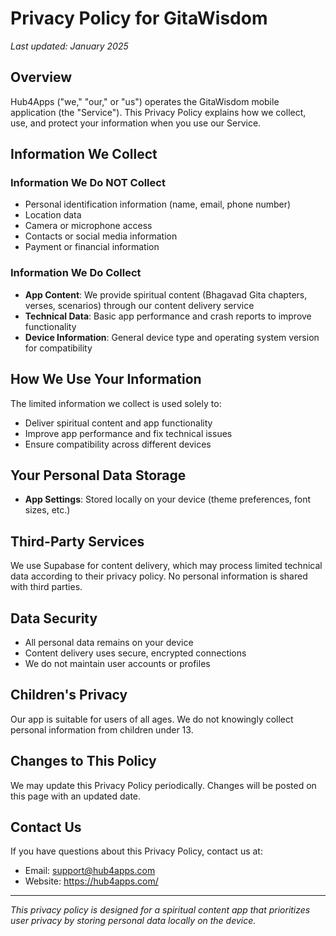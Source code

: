 # Privacy Policy for GitaWisdom

*Last updated: January 2025*

## Overview

Hub4Apps ("we," "our," or "us") operates the GitaWisdom mobile application (the "Service"). This Privacy Policy explains how we collect, use, and protect your information when you use our Service.

## Information We Collect

### Information We Do NOT Collect
- Personal identification information (name, email, phone number)
- Location data
- Camera or microphone access
- Contacts or social media information
- Payment or financial information

### Information We Do Collect
- **App Content**: We provide spiritual content (Bhagavad Gita chapters, verses, scenarios) through our content delivery service
- **Technical Data**: Basic app performance and crash reports to improve functionality
- **Device Information**: General device type and operating system version for compatibility

## How We Use Your Information

The limited information we collect is used solely to:
- Deliver spiritual content and app functionality
- Improve app performance and fix technical issues
- Ensure compatibility across different devices

## Your Personal Data Storage

- **App Settings**: Stored locally on your device (theme preferences, font sizes, etc.)

## Third-Party Services

We use Supabase for content delivery, which may process limited technical data according to their privacy policy. No personal information is shared with third parties.

## Data Security

- All personal data remains on your device
- Content delivery uses secure, encrypted connections
- We do not maintain user accounts or profiles

## Children's Privacy

Our app is suitable for users of all ages. We do not knowingly collect personal information from children under 13.

## Changes to This Policy

We may update this Privacy Policy periodically. Changes will be posted on this page with an updated date.

## Contact Us

If you have questions about this Privacy Policy, contact us at:
- Email: support@hub4apps.com
- Website: https://hub4apps.com/

---

*This privacy policy is designed for a spiritual content app that prioritizes user privacy by storing personal data locally on the device.*
